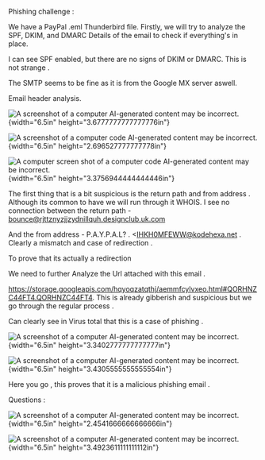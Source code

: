 Phishing challenge :

We have a PayPal .eml Thunderbird file. Firstly, we will try to analyze
the SPF, DKIM, and DMARC Details of the email to check if everything's
in place.

I can see SPF enabled, but there are no signs of DKIM or DMARC. This is
not strange .

The SMTP seems to be fine as it is from the Google MX server aswell.

Email header analysis.

![A screenshot of a computer AI-generated content may be
incorrect.](images/media/image1.png){width="6.5in"
height="3.6777777777777776in"}

![A screenshot of a computer code AI-generated content may be
incorrect.](images/media/image2.png){width="6.5in"
height="2.696527777777778in"}

![A computer screen shot of a computer code AI-generated content may be
incorrect.](images/media/image3.png){width="6.5in"
height="3.3756944444444446in"}

The first thing that is a bit suspicious is the return path and from
address . Although its common to have we will run through it WHOIS. I
see no connection between the return path -
<bounce@rjttznyzjjzydnillquh.designclub.uk.com>

And the from address - P.A.Y.P.A.L? . \<IHKH0MFEWW@kodehexa.net .
Clearly a mismatch and case of redirection .

To prove that its actually a redirection

We need to further Analyze the Url attached with this email .

<https://storage.googleapis.com/hqyoqzatqthj/aemmfcylvxeo.html#QORHNZC44FT4.QORHNZC44FT4>.
This is already gibberish and suspicious but we go through the regular
process .

Can clearly see in Virus total that this is a case of phishing .

![A screenshot of a computer AI-generated content may be
incorrect.](images/media/image4.png){width="6.5in"
height="3.3402777777777777in"}

![A screenshot of a computer AI-generated content may be
incorrect.](images/media/image5.png){width="6.5in"
height="3.4305555555555554in"}

Here you go , this proves that it is a malicious phishing email .

Questions :

![A screenshot of a computer AI-generated content may be
incorrect.](images/media/image6.png){width="6.5in"
height="2.4541666666666666in"}

![A screenshot of a computer AI-generated content may be
incorrect.](images/media/image7.png){width="6.5in"
height="3.4923611111111112in"}

